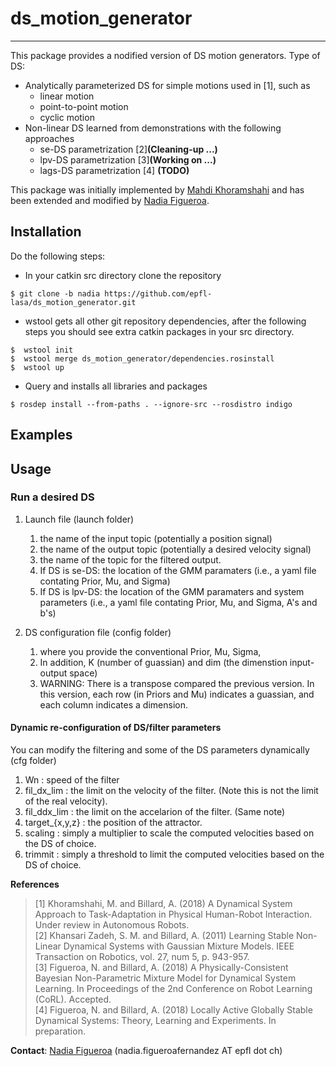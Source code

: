 # ds_motion_generator
---
This package provides a nodified version of DS motion generators. Type of DS:
- Analytically parameterized DS for simple motions used in [1], such as
  - linear motion
  - point-to-point motion
  - cyclic motion
- Non-linear DS learned from demonstrations with the following approaches  
  - se-DS parametrization [2]**(Cleaning-up ...)**
  - lpv-DS parametrization [3]**(Working on ...)**
  - lags-DS parametrization [4] **(TODO)**
  
This package was initially implemented by [Mahdi Khoramshahi](http://lasa.epfl.ch/people/member.php?SCIPER=217217) and has been extended and modified by [Nadia Figueroa](http://lasa.epfl.ch/people/member.php?SCIPER=238387).  

## Installation
Do the following steps:
* In your catkin src directory clone the repository
```
$ git clone -b nadia https://github.com/epfl-lasa/ds_motion_generator.git
```
* wstool gets all other git repository dependencies, after the following steps you should see extra catkin 
  packages in your src directory.
```
$  wstool init
$  wstool merge ds_motion_generator/dependencies.rosinstall 
$  wstool up 
```
* Query and installs all libraries and packages 
```
$ rosdep install --from-paths . --ignore-src --rosdistro indigo 
```
## Examples



## Usage

### Run a desired DS
1. Launch file (launch folder)
   1. the name of the input topic (potentially a position signal)
   1. the name of the output topic (potentially a desired velocity signal)
   1. the name of the topic for the filtered output.
   1. If DS is se-DS: the location of the GMM paramaters 
   (i.e., a yaml file contating Prior, Mu, and Sigma)
   1. If DS is lpv-DS: the location of the GMM paramaters and system parameters 
   (i.e., a yaml file contating Prior, Mu, and Sigma, A's and b's)
   
1. DS configuration file (config folder)
   1. where you provide the conventional Prior, Mu, Sigma,
   1. In addition, K (number of guassian) and dim (the dimenstion input-output space)
   1. WARNING: There is a transpose compared the previous version. In this version, each row (in Priors and Mu) indicates a guassian, and each column indicates a dimension. 

#### Dynamic re-configuration of DS/filter parameters
You can modify the filtering and some of the DS parameters dynamically (cfg folder)
   1. Wn : speed of the filter
   1. fil_dx_lim : the limit on the velocity of the filter. (Note this is not the limit of the real velocity).
   1. fil_ddx_lim : the limit on the accelarion of the filter. (Same note)
   1. target_{x,y,z} : the position of the attractor.
   1. scaling : simply a multiplier to scale the computed velocities based on the DS of choice.
   1. trimmit : simply a threshold to limit the computed velocities based on the DS of choice.   

**References**     
> [1] Khoramshahi, M. and Billard, A. (2018) A Dynamical System Approach to Task-Adaptation in Physical Human-Robot Interaction. Under review in Autonomous Robots.    
> [2] Khansari Zadeh, S. M. and Billard, A. (2011) Learning Stable Non-Linear Dynamical Systems with Gaussian Mixture Models. IEEE Transaction on Robotics, vol. 27, num 5, p. 943-957.  
> [3] Figueroa, N. and Billard, A. (2018) A Physically-Consistent Bayesian Non-Parametric Mixture Model for Dynamical System Learning. In Proceedings of the 2nd Conference on Robot Learning (CoRL). Accepted.     
> [4] Figueroa, N. and Billard, A. (2018) Locally Active Globally Stable Dynamical Systems: Theory, Learning and Experiments. In preparation.

**Contact**: [Nadia Figueroa](http://lasa.epfl.ch/people/member.php?SCIPER=238387) (nadia.figueroafernandez AT epfl dot ch)

